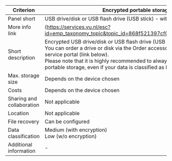 |Criterion|Encrypted portable storage|
|---|---|
|Panel short|USB drive/disk or USB flash drive (USB stick) - with encryption.|
|More info link|(https://services.vu.nl/esc?id=emp_taxonomy_topic&topic_id=868f521397cf09d0e553359fe153af5b)|
|Short description|Encrypted USB drive/disk or USB flash drive (USB stick).<br>You can order a drive or disk via the Order accessories form found in the service portal (link below).<br>Please note that it is highly recommended to always use encryption with portable storage, even if your data is classified as low.|
|Max. storage size|Depends on the device chosen|
|Costs|Depends on the device chosen|
|Sharing and collaboration|Not applicable|
|Location|Not applicable|
|File recovery|Can be configured|
|Data classification|Medium (with encryption)<br>Low (w/o encryption)|
|Additional information| - |
